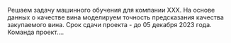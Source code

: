 Решаем задачу машинного обучения для компании ХХХ.
На основе данных о качестве вина моделируем точность предсказания качества закупаемого вина.
Срок сдачи проекта - до 05 декабря 2023 года.
Команда проект....
